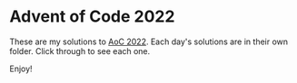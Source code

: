 # Advent of Code 2022

These are my solutions to [AoC 2022](https://adventofcode.com/2022). Each day's solutions are in their own folder. Click through to see each one.

Enjoy!
